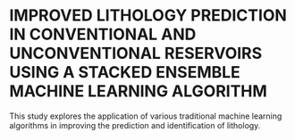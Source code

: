 # IMPROVED LITHOLOGY PREDICTION IN CONVENTIONAL AND UNCONVENTIONAL RESERVOIRS USING A STACKED ENSEMBLE MACHINE LEARNING ALGORITHM
This study explores the application of various traditional machine learning algorithms in improving the prediction and identification of lithology.
